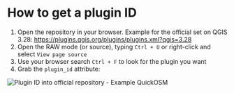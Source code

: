 # How to get a plugin ID

1. Open the repository in your browser. Example for the official set on QGIS 3.28: <https://plugins.qgis.org/plugins/plugins.xml?qgis=3.28>
1. Open the RAW mode (or source), typing `Ctrl + U` or right-click and  select `View page source`
1. Use your browser search `Ctrl + F` to look for the plugin you want
1. Grab the `plugin_id` attribute:

  ![Plugin ID into official repository - Example QuickOSM](/static/repository_plugins_plugin_id.webp)
